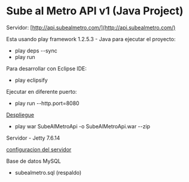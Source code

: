 Sube al Metro API v1 (Java Project)
===================================

Servidor: [http://api.subealmetro.com/](http://api.subealmetro.com/)

Esta usando play framework 1.2.5.3 - Java
para ejecutar el proyecto:

* play deps --sync
* play run

Para desarrollar con Eclipse IDE:

* play eclipsify

Ejecutar en diferente puerto:

* play run --http.port=8080

[Despliegue](http://www.playframework.com/documentation/1.2.5/deployment#appservers)

* play war SubeAlMetroApi -o SubeAlMetroApi.war --zip

Servidor - Jetty 7.6.14

[configuracion del servidor](http://willyaguirre.me/?p=584)

Base de datos MySQL

* subealmetro.sql (respaldo)